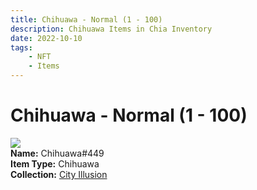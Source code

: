 ```yaml
---
title: Chihuawa - Normal (1 - 100)
description: Chihuawa Items in Chia Inventory
date: 2022-10-10
tags:
    - NFT
    - Items
---
```


# Chihuawa - Normal (1 - 100)
<div class="item_thumbnail">
<img loading="lazy" src="https://co2gpgywvy6q5n2zkghl5pdne2cw6nonaclle4g7gxj6kei2.arweave.net/E7RnmxauPQ63WVGOv_rxtJoVvNc0AlrJw_3zXT5REaA"><br/>
<div><strong>Name:</strong> Chihuawa#449</div>
<div><strong>Item Type:</strong> Chihuawa</div>
<div><strong>Collection:</strong> <a href="https://www.spacescan.io/xch/nft/collection/col1lend2dcn558km4wcwta4xnkfv3xpcmlp9kyt0m909emvfxechlyqdl5ndg">City Illusion</a></div>
</div>

